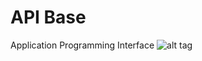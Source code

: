 # API Base
Application Programming Interface
![alt tag](https://s3.amazonaws.com/robi-bucket/images/blue-falcon.jpg)
